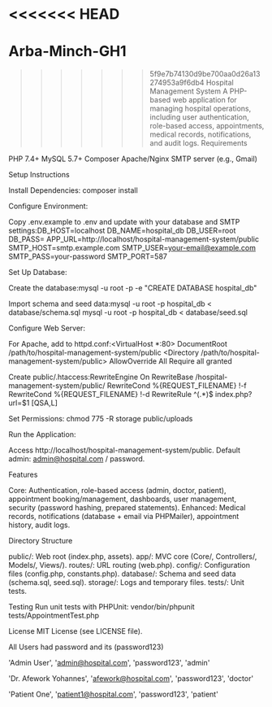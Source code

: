 <<<<<<< HEAD
=======
# Arba-Minch-GH1

>>>>>>> 5f9e7b74130d9be700aa0d26a13274953a9f6db4
Hospital Management System
A PHP-based web application for managing hospital operations, including user authentication, role-based access, appointments, medical records, notifications, and audit logs.
Requirements

PHP 7.4+
MySQL 5.7+
Composer
Apache/Nginx
SMTP server (e.g., Gmail)

Setup Instructions

Install Dependencies:
composer install


Configure Environment:

Copy .env.example to .env and update with your database and SMTP settings:DB_HOST=localhost
DB_NAME=hospital_db
DB_USER=root
DB_PASS=
APP_URL=http://localhost/hospital-management-system/public
SMTP_HOST=smtp.example.com
SMTP_USER=your-email@example.com
SMTP_PASS=your-password
SMTP_PORT=587




Set Up Database:

Create the database:mysql -u root -p -e "CREATE DATABASE hospital_db"


Import schema and seed data:mysql -u root -p hospital_db < database/schema.sql
mysql -u root -p hospital_db < database/seed.sql




Configure Web Server:

For Apache, add to httpd.conf:<VirtualHost *:80>
    DocumentRoot /path/to/hospital-management-system/public
    <Directory /path/to/hospital-management-system/public>
        AllowOverride All
        Require all granted
    </Directory>
</VirtualHost>


Create public/.htaccess:RewriteEngine On
RewriteBase /hospital-management-system/public/
RewriteCond %{REQUEST_FILENAME} !-f
RewriteCond %{REQUEST_FILENAME} !-d
RewriteRule ^(.*)$ index.php?url=$1 [QSA,L]




Set Permissions:
chmod 775 -R storage public/uploads


Run the Application:

Access http://localhost/hospital-management-system/public.
Default admin: admin@hospital.com / password.



Features

Core: Authentication, role-based access (admin, doctor, patient), appointment booking/management, dashboards, user management, security (password hashing, prepared statements).
Enhanced: Medical records, notifications (database + email via PHPMailer), appointment history, audit logs.

Directory Structure

public/: Web root (index.php, assets).
app/: MVC core (Core/, Controllers/, Models/, Views/).
routes/: URL routing (web.php).
config/: Configuration files (config.php, constants.php).
database/: Schema and seed data (schema.sql, seed.sql).
storage/: Logs and temporary files.
tests/: Unit tests.

Testing
Run unit tests with PHPUnit:
vendor/bin/phpunit tests/AppointmentTest.php

License
MIT License (see LICENSE file).

All Users had password and its (password123) 

'Admin User', 'admin@hospital.com', 'password123', 'admin'

'Dr. Afework Yohannes', 'afework@hospital.com', 'password123', 'doctor'

'Patient One', 'patient1@hospital.com', 'password123', 'patient'
